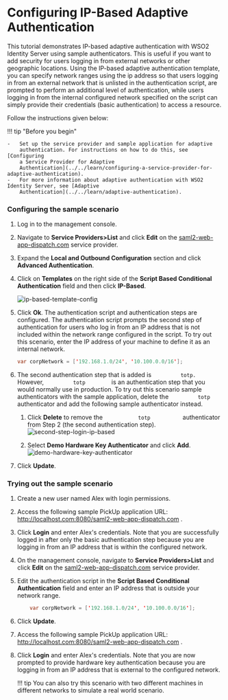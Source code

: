# Configuring IP-Based Adaptive Authentication

This tutorial demonstrates IP-based adaptive authentication with WSO2
Identity Server using sample authenticators. This is useful if you want
to add security for users logging in from external networks or other
geographic locations. Using the IP-based adaptive authentication
template, you can specify network ranges using the ip address so that
users logging in from an external network that is unlisted in the
authentication script, are prompted to perform an additional level of
authentication, while users logging in from the internal configured
network specified on the script can simply provide their
credentials (basic authentication) to access a resource.

Follow the instructions given below:

!!! tip "Before you begin"
    
    -   Set up the service provider and sample application for adaptive
        authentication. For instructions on how to do this, see [Configuring
        a Service Provider for Adaptive
        Authentication](../../learn/configuring-a-service-provider-for-adaptive-authentication).
    -   For more information about adaptive authentication with WSO2 Identity Server, see [Adaptive
        Authentication](../../learn/adaptive-authentication).
    

### Configuring the sample scenario

1.  Log in to the management console.
2.  Navigate to **Service Providers\>List** and click **Edit** on the
    [saml2-web-app-dispatch.com](http://saml2-web-app-dispatch.com/)
    service provider.
3.  Expand the **Local and Outbound Configuration** section and click
    **Advanced Authentication**.
4.  Click on **Templates** on the right side of the **Script Based
    Conditional Authentication** field and then click **IP-Based**. 
     
    ![ip-based-template-config](../../assets/img/tutorials/ip-based-template-config.png)
    
5.  Click **Ok**. The authentication script and authentication steps
    are configured. The authentication script prompts the second step of
    authentication for users who log in from an IP address that is not
    included within the network range configured in the script. To try
    out this scenario, enter the IP address of your machine to define it
    as an internal network.

    ``` java
    var corpNetwork = ['192.168.1.0/24', '10.100.0.0/16'];
    ```

6.  The second authentication step that is added is
    `          totp.         ` However, `          totp         ` is an
    authentication step that you would normally use in production. To
    try out this scenario sample authenticators with the sample
    application, delete the `          totp         ` authenticator and
    add the following sample authenticator instead.
    1.  Click **Delete** to remove the `            totp           `
        authenticator from Step 2 (the second authentication step).  
        ![second-step-login-ip-based](../../assets/img/tutorials/second-step-login-ip-based.png)
        
    2.  Select **Demo Hardware Key Authenticator** and click **Add**.  
        ![demo-hardware-key-authenticator](../../assets/img/tutorials/demo-hardware-key-authenticator.png)
        
7.  Click **Update**.

### Trying out the sample scenario

1.  Create a new user named Alex with login permissions.
2.  Access the following sample PickUp application URL:
    <http://localhost.com:8080/saml2-web-app-dispatch.com> .
3.  Click **Login** and enter Alex's credentials. Note that you are
    successfully logged in after only the basic authentication step
    because you are logging in from an IP address that is within the
    configured network.
4.  On the management console, navigate to **Service Providers\>List**
    and click **Edit** on the
    [saml2-web-app-dispatch.com](http://saml2-web-app-dispatch.com/)
    service provider.
5.  Edit the authentication script in the **Script Based Conditional
    Authentication** field and enter an IP address that is outside your
    network range.

    ``` java
        var corpNetwork = ['192.168.1.0/24', '10.100.0.0/16'];
    ```

6.  Click **Update**.
7.  Access the following sample PickUp application URL:
    <http://localhost.com:8080/saml2-web-app-dispatch.com> .
8.  Click **Login** and enter Alex's credentials. Note that you are now
    prompted to provide hardware key authentication because you are
    logging in from an IP address that is external to the configured
    network.

    !!! tip
        You can also try this scenario with two different machines
        in different networks to simulate a real world scenario.